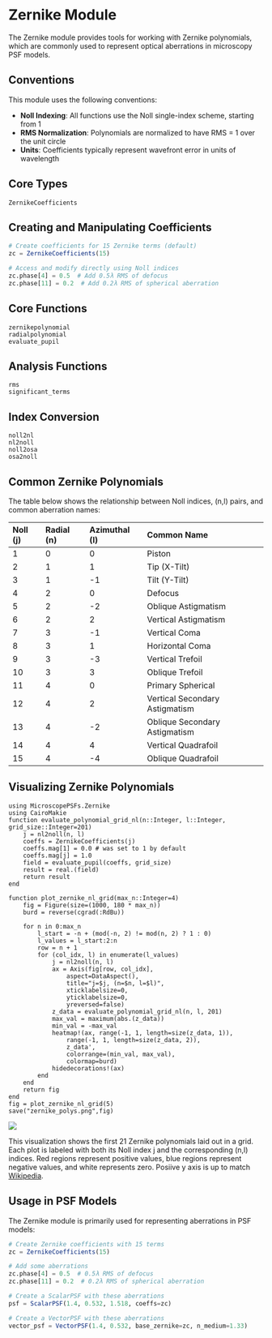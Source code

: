 # Zernike Module

The Zernike module provides tools for working with Zernike polynomials, which are commonly used to represent optical aberrations in microscopy PSF models.

## Conventions

This module uses the following conventions:

- **Noll Indexing**: All functions use the Noll single-index scheme, starting from 1
- **RMS Normalization**: Polynomials are normalized to have RMS = 1 over the unit circle
- **Units**: Coefficients typically represent wavefront error in units of wavelength

## Core Types

```@docs
ZernikeCoefficients
```

## Creating and Manipulating Coefficients

```julia
# Create coefficients for 15 Zernike terms (default)
zc = ZernikeCoefficients(15)

# Access and modify directly using Noll indices
zc.phase[4] = 0.5  # Add 0.5λ RMS of defocus
zc.phase[11] = 0.2  # Add 0.2λ RMS of spherical aberration
```

## Core Functions

```@docs
zernikepolynomial
radialpolynomial
evaluate_pupil
```

## Analysis Functions

```@docs
rms
significant_terms
```

## Index Conversion

```@docs
noll2nl
nl2noll
noll2osa
osa2noll
```

## Common Zernike Polynomials

The table below shows the relationship between Noll indices, (n,l) pairs, and common aberration names:

| Noll (j) | Radial (n) | Azimuthal (l) | Common Name |
|:---------|:-----------|:--------------|:------------|
| 1 | 0 | 0 | Piston |
| 2 | 1 | 1 | Tip (X-Tilt) |
| 3 | 1 | -1 | Tilt (Y-Tilt) |
| 4 | 2 | 0 | Defocus |
| 5 | 2 | -2 | Oblique Astigmatism |
| 6 | 2 | 2 | Vertical Astigmatism |
| 7 | 3 | -1 | Vertical Coma |
| 8 | 3 | 1 | Horizontal Coma |
| 9 | 3 | -3 | Vertical Trefoil |
| 10 | 3 | 3 | Oblique Trefoil |
| 11 | 4 | 0 | Primary Spherical |
| 12 | 4 | 2 | Vertical Secondary Astigmatism |
| 13 | 4 | -2 | Oblique Secondary Astigmatism |
| 14 | 4 | 4 | Vertical Quadrafoil |
| 15 | 4 | -4 | Oblique Quadrafoil |

## Visualizing Zernike Polynomials

```@example
using MicroscopePSFs.Zernike
using CairoMakie
function evaluate_polynomial_grid_nl(n::Integer, l::Integer, grid_size::Integer=201)
    j = nl2noll(n, l)
    coeffs = ZernikeCoefficients(j)
    coeffs.mag[1] = 0.0 # was set to 1 by default
    coeffs.mag[j] = 1.0
    field = evaluate_pupil(coeffs, grid_size)
    result = real.(field)
    return result
end

function plot_zernike_nl_grid(max_n::Integer=4)
    fig = Figure(size=(1000, 180 * max_n))
    burd = reverse(cgrad(:RdBu))

    for n in 0:max_n
        l_start = -n + (mod(-n, 2) != mod(n, 2) ? 1 : 0)
        l_values = l_start:2:n
        row = n + 1
        for (col_idx, l) in enumerate(l_values)
            j = nl2noll(n, l)
            ax = Axis(fig[row, col_idx],
                aspect=DataAspect(),
                title="j=$j, (n=$n, l=$l)",
                xticklabelsize=0,
                yticklabelsize=0,
                yreversed=false)
            z_data = evaluate_polynomial_grid_nl(n, l, 201)
            max_val = maximum(abs.(z_data))
            min_val = -max_val
            heatmap!(ax, range(-1, 1, length=size(z_data, 1)),
                range(-1, 1, length=size(z_data, 2)),
                z_data',
                colorrange=(min_val, max_val),
                colormap=burd)
            hidedecorations!(ax)
        end
    end
    return fig
end
fig = plot_zernike_nl_grid(5)
save("zernike_polys.png",fig)
```
![](zernike_polys.png)

This visualization shows the first 21 Zernike polynomials laid out in a grid. Each plot is labeled with both its Noll index j and the corresponding (n,l) indices. Red regions represent positive values, blue regions represent negative values, and white represents zero. Posiive y axis is up to match [Wikipedia](https://en.wikipedia.org/wiki/Zernike_polynomials). 

## Usage in PSF Models

The Zernike module is primarily used for representing aberrations in PSF models:

```julia
# Create Zernike coefficients with 15 terms
zc = ZernikeCoefficients(15)

# Add some aberrations
zc.phase[4] = 0.5  # 0.5λ RMS of defocus
zc.phase[11] = 0.2  # 0.2λ RMS of spherical aberration

# Create a ScalarPSF with these aberrations
psf = ScalarPSF(1.4, 0.532, 1.518, coeffs=zc)

# Create a VectorPSF with these aberrations
vector_psf = VectorPSF(1.4, 0.532, base_zernike=zc, n_medium=1.33)
```


